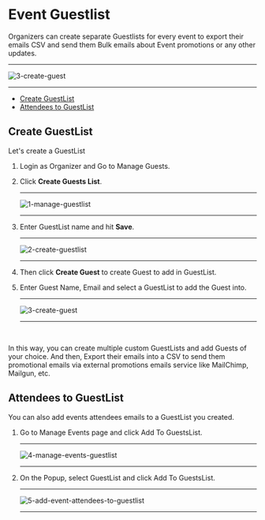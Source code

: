 # Event Guestlist

Organizers can create separate Guestlists for every event to export their emails CSV and send them Bulk emails about Event promotions or any other updates.

---

![3-create-guest](http://eventmie-pro-docs.test/images/fullyloaded/3-create-guest.png "3-create-guest")

---

- [Create GuestList](#Create-GuestList)
- [Attendees to GuestList](#Attendees-to-GuestList)



<a name="Create-GuestList"></a> 
## Create GuestList

Let's create a GuestList

1. Login as Organizer and Go to Manage Guests.
2. Click **Create Guests List**.

    ---

    ![1-manage-guestlist](http://eventmie-pro-docs.test/images/fullyloaded/1-manage-guestlist.png "1-manage-guestlist")

    ---

3. Enter GuestList name and hit **Save**.

    ---

    ![2-create-guestlist](http://eventmie-pro-docs.test/images/fullyloaded/2-create-guestlist.png "2-create-guestlist")

    ---

4. Then click **Create Guest** to create Guest to add in GuestList.
5. Enter Guest Name, Email and select a GuestList to add the Guest into.

    ---

    ![3-create-guest](http://eventmie-pro-docs.test/images/fullyloaded/3-create-guest.png "3-create-guest")

    ---

<br>

In this way, you can create multiple custom GuestLists and add Guests of your choice. And then, Export their emails into a CSV to send them promotional emails via external promotions emails service like MailChimp, Mailgun, etc.


<a name="Attendees-to-GuestList"></a> 
## Attendees to GuestList

You can also add events attendees emails to a GuestList you created.

1. Go to Manage Events page and click Add To GuestsList.

    ---

    ![4-manage-events-guestlist](http://eventmie-pro-docs.test/images/fullyloaded/4-manage-events-guestlist.png "4-manage-events-guestlist")

    ---

2. On the Popup, select GuestList and click Add To GuestsList.

    ---

    ![5-add-event-attendees-to-guestlist](http://eventmie-pro-docs.test/images/fullyloaded/5-add-event-attendees-to-guestlist.png "5-add-event-attendees-to-guestlist")

    ---
